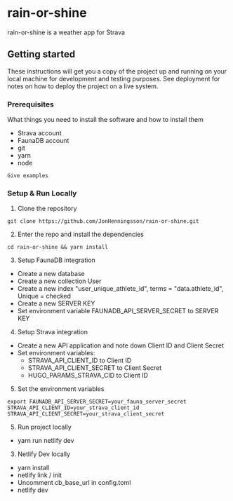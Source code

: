 # rain-or-shine

rain-or-shine is a weather app for Strava

## Getting started

These instructions will get you a copy of the project up and running on your local machine for development and testing purposes. See deployment for notes on how to deploy the project on a live system.

### Prerequisites

What things you need to install the software and how to install them

- Strava account
- FaunaDB account
- git
- yarn
- node

```
Give examples
```

### Setup & Run Locally
1. Clone the repository

```
git clone https://github.com/JonHenningsson/rain-or-shine.git
```

2. Enter the repo and install the dependencies

```
cd rain-or-shine && yarn install
```

3. Setup FaunaDB integration
  - Create a new database
  - Create a new collection User
  - Create a new index "user_unique_athlete_id", terms = "data.athlete_id", Unique = checked
  - Create a new SERVER KEY
  - Set environment variable FAUNADB_API_SERVER_SECRET to SERVER KEY

4. Setup Strava integration
  - Create a new API application and note down Client ID and Client Secret
  - Set environment variables:
    - STRAVA_API_CLIENT_ID to Client ID
    - STRAVA_API_CLIENT_SECRET to Client Secret
    - HUGO_PARAMS_STRAVA_CID to Client ID

5. Set the environment variables
```
export FAUNADB_API_SERVER_SECRET=your_fauna_server_secret STRAVA_API_CLIENT_ID=your_strava_client_id STRAVA_API_CLIENT_SECRET=your_strava_client_secret
```

5. Run project locally
  - yarn run netlify dev

3. Netlify Dev locally
  - yarn install
  - netlify link / init
  - Uncomment cb_base_url in config.toml
  - netlify dev
